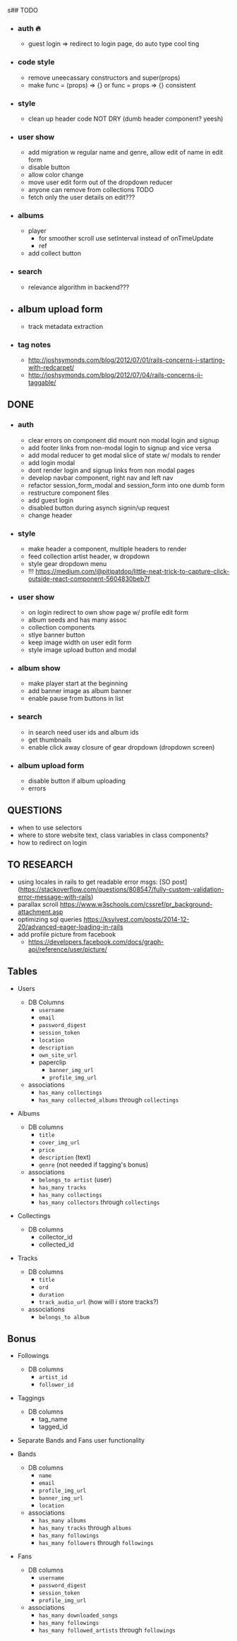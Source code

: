 s## TODO
* ### auth :fire:
  * guest login => redirect to login page, do auto type cool ting

* ### code style
  * remove uneecassary constructors and super(props)
  * make func = (props) => {} or func = props => {} consistent

* ### style
  * clean up header code NOT DRY (dumb header component? yeesh)

* ### user show
  * add migration w regular name and genre, allow edit of name in edit form
  * disable button
  * allow color change
  * move user edit form out of the dropdown reducer
  * anyone can remove from collections TODO
  * fetch only the user details on edit??? 

* ### albums
  * player
    * for smoother scroll use setInterval instead of onTimeUpdate
    * ref
  * add collect button

* ### search
  * relevance algorithm in backend???

* ## album upload form
  * track metadata extraction

* ### tag notes
  * http://joshsymonds.com/blog/2012/07/01/rails-concerns-i-starting-with-redcarpet/
  * http://joshsymonds.com/blog/2012/07/04/rails-concerns-ii-taggable/

## DONE
* ### auth
  * clear errors on component did mount non modal login and signup
  * add footer links from non-modal login to signup and vice versa
  * add modal reducer to get modal slice of state w/ modals to render
  * add login modal
  * dont render login and signup links from non modal pages
  * develop navbar component, right nav and left nav
  * refactor session_form_modal and session_form into one dumb form
  * restructure component files
  * add guest login
  * disabled button during asynch signin/up request
  * change header

* ### style
  * make header a component, multiple headers to render
  * feed collection artist header, w dropdown
  * style gear dropdown menu
  * !!! https://medium.com/@pitipatdop/little-neat-trick-to-capture-click-outside-react-component-5604830beb7f

* ### user show
  * on login redirect to own show page w/ profile edit form
  * album seeds and has many assoc
  * collection components
  * stlye banner button
  * keep image width on user edit form
  * style image upload button and modal

* ### album show
  * make player start at the beginning
  * add banner image as album banner
  * enable pause from buttons in list

* ### search
  * in search need user ids and album ids
  * get thumbnails
  * enable click away closure of gear dropdown (dropdown screen)

* ### album upload form
  * disable button if album uploading
  * errors


## QUESTIONS
* when to use selectors
* where to store website text, class variables in class components?
* how to redirect on login

## TO RESEARCH
* using locales in rails to get readable error msgs: [SO post] (https://stackoverflow.com/questions/808547/fully-custom-validation-error-message-with-rails)
* parallax scroll https://www.w3schools.com/cssref/pr_background-attachment.asp
* optimizing sql queries https://ksylvest.com/posts/2014-12-20/advanced-eager-loading-in-rails
* add profile picture from facebook
  * https://developers.facebook.com/docs/graph-api/reference/user/picture/

## Tables
* Users
  * DB Columns
    * `username`
    * `email`
    * `password_digest`
    * `session_token`
    * `location`
    * `description`
    * `own_site_url`
    * paperclip
      * `banner_img_url`
      * `profile_img_url`
  * associations
    * `has_many collectings`
    * `has_many collected_albums` through `collectings`

* Albums
  * DB columns
    * `title`
    * `cover_img_url`
    * `price`
    * `description` (text)
    * `genre` (not needed if tagging's bonus)
  * associations
    * `belongs_to artist` (user)
    * `has_many tracks`
    * `has_many collectings`
    * `has_many collectors` through `collectings`

* Collectings
  * DB columns
    * collector_id
    * collected_id

* Tracks
   * DB columns
     * `title`
     * `ord`
     * `duration`
     * `track_audio_url` (how will i store tracks?)
   * associations
     * `belongs_to album`

## Bonus
* Followings
  * DB columns
    * `artist_id`
    * `follower_id`
* Taggings
  * DB columns
    * tag_name
    * tagged_id
* Separate Bands and Fans user functionality

* Bands
  * DB columns
    * `name`
    * `email`
    * `profile_img_url`
    * `banner_img_url`
    * `location`
  * associations
    * `has_many albums`
    * `has_many tracks` through `albums`
    * `has_many followings`
    * `has_many followers` through `followings`
* Fans
  * DB columns
    * `username`
    * `password_digest`
    * `session_token`
    * `profile_img_url`
  * associations
    * `has_many downloaded_songs`
    * `has_many followings`
    * `has_many followed_artists` through `followings`
